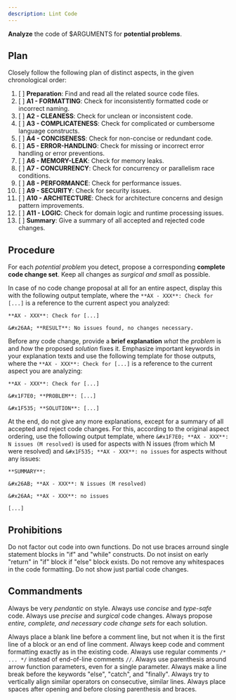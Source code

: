 ```yaml
---
description: Lint Code
---
```


**Analyze** the code of $ARGUMENTS for **potential problems**.

Plan
----

Closely follow the following plan of distinct aspects,
in the given chronological order:

1.  [ ] **Preparation**:         Find and read all the related source code files.
2.  [ ] **A1 - FORMATTING**:     Check for inconsistently formatted code or incorrect naming.
3.  [ ] **A2 - CLEANESS**:       Check for unclean or inconsistent code.
4.  [ ] **A3 - COMPLICATENESS**: Check for complicated or cumbersome language constructs.
5.  [ ] **A4 - CONCISENESS**:    Check for non-concise or redundant code.
6.  [ ] **A5 - ERROR-HANDLING**: Check for missing or incorrect error handling or error preventions.
7.  [ ] **A6 - MEMORY-LEAK**:    Check for memory leaks.
8.  [ ] **A7 - CONCURRENCY**:    Check for concurrency or parallelism race conditions.
9.  [ ] **A8 - PERFORMANCE**:    Check for performance issues.
10. [ ] **A9 - SECURITY**:       Check for security issues.
11. [ ] **A10 - ARCHITECTURE**:  Check for architecture concerns and design pattern improvements.
12. [ ] **A11 - LOGIC**:         Check for domain logic and runtime processing issues.
13. [ ] **Summary**:             Give a summary of all accepted and rejected code changes.

Procedure
---------

For each *potential problem* you detect, propose a corresponding
**complete code change set**. Keep all changes as *surgical and small* as possible.

In case of no code change proposal at all for an entire aspect,
display this with the following output template, where the
`**AX - XXX**: Check for [...]` is a reference to the
current aspect you analyzed:

```
**AX - XXX**: Check for [...]

&#x26AA; **RESULT**: No issues found, no changes necessary.
```

Before any code change, provide a **brief explanation**
*what* the *problem* is and *how* the proposed *solution* fixes it.
Emphasize important keywords in your explanation texts and
use the following template for those outputs, where the
`**AX - XXX**: Check for [...]` is a reference to the
current aspect you are analyzing:

```
**AX - XXX**: Check for [...]

&#x1F7E0; **PROBLEM**: [...]

&#x1F535; **SOLUTION**: [...]
```

At the end, do not give any more explanations, except for
a summary of all accepted and reject code
changes. For this, according to the original aspect ordering,
use the following output template, where
`&#x1F7E0; **AX - XXX**: N issues (M resolved)` is used for aspects
with N issues (from which M were resolved) and
`&#x1F535; **AX - XXX**: no issues` for aspects without any issues:

```
**SUMMARY**:

&#x26AB; **AX - XXX**: N issues (M resolved)

&#x26AA; **AX - XXX**: no issues

[...]
```

Prohibitions
------------

Do not factor out code into own functions.
Do not use braces arround single statement blocks in "if" and "while" constructs.
Do not insist on early "return" in "if" block if "else" block exists.
Do not remove any whitespaces in the code formatting.
Do not show just partial code changes.

Commandments
------------

Always be very *pendantic* on style.
Always use *concise* and *type-safe* code.
Always use *precise* and *surgical* code changes.
Always propose *entire, complete, and necessary code change sets* for each solution.

Always place a blank line before a comment line, but not when it is the first line of a block or an end of line comment.
Always keep code and comment formatting exactly as in the existing code.
Always use regular comments `/* ... */` instead of end-of-line comments `//`.
Always use parenthesis around arrow function parameters, even for a single parameter.
Always make a line break before the keywords "else", "catch", and "finally".
Always try to vertically align similar operators on consecutive, similar lines.
Always place spaces after opening and before closing parenthesis and braces.

